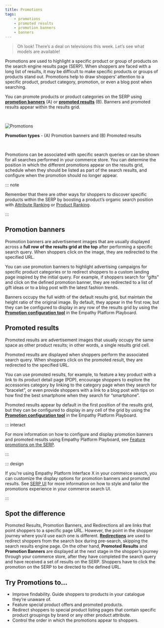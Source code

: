 ```yaml
---
title: Promotions
tags: 
    - promotions
    - promoted results
    - promotion banners
    - banners
---
```


>Oh look! There’s a deal on televisions this week. Let’s see what models are available!

Promotions are used to highlight a specific product or group of products on the search engine results page (SERP). 
When shoppers are faced with a long list of results, it may be difficult to make specific products or groups of products stand out. Promotions help to draw shoppers’ attention to a specific product, product category, promotion, or even a blog post when searching.

You can promote products or product categories on the SERP using **[promotion banners](#promotion-banners)** (A) or **[promoted results](#promoted-results)** (B). Banners and promoted results appear within the results grid.

<br/>

![Promotions](~@assets/media/features/overview-promotions.svg) 

<FootNote>

**Promotion types** - (A) Promotion banners and (B) Promoted results

</FootNote> 

<br/>

Promotions can be associated with specific search queries or can be shown for all searches performed in your commerce store. You can determine the position in which the different promotions appear on the results grid, schedule when they should be listed as part of the search results, and configure when the promotion should no longer appear.

::: note

Remember that there are other ways for shoppers to discover specific products within the SERP by boosting a product’s organic search position with [Attribute Ranking](attribute-ranking-overview.md) or [Product Ranking](product-ranking-overview.md).

:::


## Promotion banners
Promotion banners are advertisement images that are usually displayed across a **full row of the results grid at the top** after performing a specific search query. When shoppers click on the image, they are redirected to the specified URL. 

You can use promotion banners to highlight advertising campaigns for specific product categories or to redirect shoppers to a custom landing page inspired by the initial query. For example, if shoppers search for “gifts” and click on the defined promotion banner, they are redirected to a list of gift ideas or to a blog post with the latest fashion trends.   
  
Banners occupy the full width of the default results grid, but maintain the height ratio of the original image. By default, they appear in the first row, but they can be configured to display in any row of the results grid by using the [**Promotion configuration tool**](/explore-empathy-platform/fine-tune-search-and-discovery/use-promotions.md) in the Empathy Platform Playboard.

## Promoted results
Promoted results are advertisement images that usually occupy the same space as other product results; in other words, a single results grid cell.    

Promoted results are displayed when shoppers perform the associated search query. When shoppers click on the promoted result, they are redirected to the specified URL.    

You can use promoted results, for example, to feature a key product with a link to its product detail page (PDP), encourage shoppers to explore the accessories category by linking to the category page when they search for “bracelet”, or even provide shoppers with a link to a blog post with tips on how find the best smartphone when they search for “smartphone”. 

Promoted results appear by default in the first position of the results grid, but they can be configured to display in any cell of the grid by using the [**Promotion configuration tool**](/explore-empathy-platform/fine-tune-search-and-discovery/use-promotions.md) in the Empathy Platform Playboard.


::: interact

For more information on how to configure and display promotion banners and promoted results using Empathy Platform Playboard, see [Feature promotions on the SERP](/explore-empathy-platform/fine-tune-search-and-discovery/use-promotions.md).

:::

::: design

If you're using Empathy Platform Interface&nbsp;X in your commerce search, you can customize the display options for promotion banners and promoted results. See [SERP UI](/explore-empathy-platform/experience-search-and-discovery/serp-ui.md) for more information on how to style and tailor the promotions experience in your commerce search UI.

:::


## Spot the difference
Promoted Results, Promotion Banners, and Redirections all are links that point shoppers to a specific page URL. However, the point in the shopper journey where you’d use each one is different. **[Redirections](redirections-overview.md)** are used to redirect shoppers from the search box during pre-search, skipping the search results engine page. On the other hand, **Promoted Results** and **Promotion Banners** are displayed at the next stage in the shopper’s journey through your commerce store, after they have completed the search query and have received a set of results on the SERP. Shoppers have to click the promotion on the SERP to be directed to the defined URL.

## Try Promotions to…
- Improve findability. Guide shoppers to products in your catalogue they’re unaware of.
- Feature special product offers and promoted products.
- Redirect shoppers to special product listing pages that contain specific product groupings by brand or any other product attribute.
- Control the order in which the promotions appear to shoppers.

